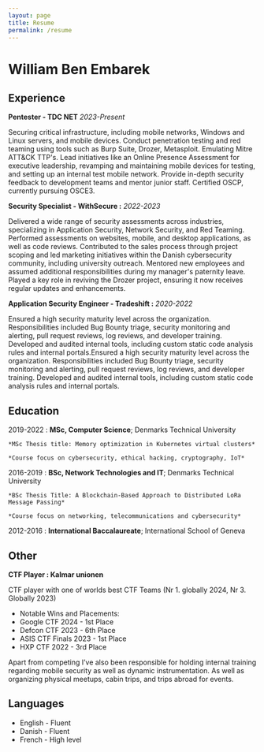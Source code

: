 ```yaml
---
layout: page
title: Resume
permalink: /resume
---
```


William Ben Embarek
============

Experience
----------

**Pentester - TDC NET**
*2023-Present*

Securing critical infrastructure, including mobile networks, Windows and Linux servers, and mobile devices. Conduct penetration testing and red teaming using tools such as Burp Suite, Drozer, Metasploit. Emulating Mitre ATT&CK TTP's. Lead initiatives like an Online Presence Assessment for executive leadership, revamping and maintaining mobile devices for testing, and setting up an internal test mobile network. Provide in-depth security feedback to development teams and mentor junior staff. Certified OSCP, currently pursuing OSCE3.


**Security Specialist - WithSecure :**
*2022-2023*

Delivered a wide range of security assessments across industries, specializing in Application Security, Network Security, and Red Teaming. Performed assessments on websites, mobile, and desktop applications, as well as code reviews. Contributed to the sales process through project scoping and led marketing initiatives within the Danish cybersecurity community, including university outreach. Mentored new employees and assumed additional responsibilities during my manager's paternity leave. Played a key role in reviving the Drozer project, ensuring it now receives regular updates and enhancements.


**Application Security Engineer - Tradeshift :**
*2020-2022*

Ensured a high security maturity level across the organization. Responsibilities included Bug Bounty triage, security monitoring and alerting, pull request reviews, log reviews, and developer training. Developed and audited internal tools, including custom static code analysis rules and internal portals.Ensured a high security maturity level across the organization. Responsibilities included Bug Bounty triage, security monitoring and alerting, pull request reviews, log reviews, and developer training. Developed and audited internal tools, including custom static code analysis rules and internal portals.



Education
---------

2019-2022
:   **MSc, Computer Science**; Denmarks Technical University

    *MSc Thesis title: Memory optimization in Kubernetes virtual clusters*

    *Course focus on cybersecurity, ethical hacking, cryptography, IoT*

2016-2019
:   **BSc, Network Technologies and IT**; Denmarks Technical University

    *BSc Thesis Title: A Blockchain-Based Approach to Distributed LoRa Message Passing*
    
    *Course focus on networking, telecommunications and cybersecurity*

2012-2016
:   **International Baccalaureate**; International School of Geneva

Other
----------------------------------------

**CTF Player : Kalmar unionen**

CTF player with one of worlds best CTF Teams (Nr 1. globally 2024, Nr 3. Globally 2023)
    
*   Notable Wins and Placements:
*   Google CTF 2024 - 1st Place
*   Defcon CTF 2023 - 6th Place
*   ASIS CTF Finals 2023 - 1st Place
*   HXP CTF 2022 - 3rd Place

Apart from competing I’ve also been responsible for holding internal training regarding mobile security as well as dynamic
instrumentation. As well as organizing physical meetups, cabin trips, and trips abroad for events.

Languages
----------------------------------------
*    English - Fluent
*    Danish - Fluent
*    French - High level
